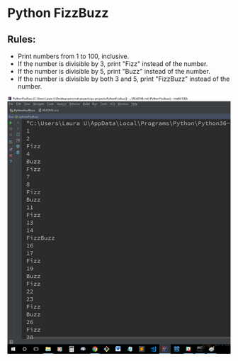 # Python FizzBuzz
## Rules:
* Print numbers from 1 to 100, inclusive.
* If the number is divisible by 3, print "Fizz" instead of the number.
* If the number is divisible by 5, print "Buzz" instead of the number.
* If the number is divisible by both 3 and 5, print "FizzBuzz" instead of the number.

![Sample Image of Results](sample-results.png)
